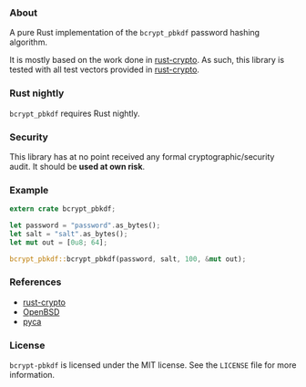 ### About

A pure Rust implementation of the `bcrypt_pbkdf` password hashing algorithm.

It is mostly based on the work done in [rust-crypto](https://docs.rs/rust-crypto/0.2.36/crypto/bcrypt_pbkdf/fn.bcrypt_pbkdf.html).
As such, this library is tested with all test vectors provided in [rust-crypto](https://github.com/DaGenix/rust-crypto/blob/master/src/bcrypt_pbkdf.rs).

### Rust nightly
`bcrypt_pbkdf` requires Rust nightly.

### Security
This library has at no point received any formal cryptographic/security audit. It
should be **used at own risk**.


### Example
```rust
extern crate bcrypt_pbkdf;

let password = "password".as_bytes();
let salt = "salt".as_bytes();
let mut out = [0u8; 64];

bcrypt_pbkdf::bcrypt_pbkdf(password, salt, 100, &mut out);
```

### References
- [rust-crypto](https://github.com/DaGenix/rust-crypto)
- [OpenBSD](https://man.openbsd.org/bcrypt_pbkdf.3)
- [pyca](https://github.com/pyca/bcrypt)

### License
`bcrypt-pbkdf` is licensed under the MIT license. See the `LICENSE` file for more information.
